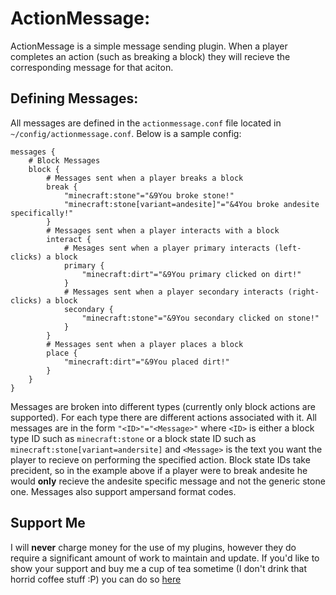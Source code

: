 # ActionMessage:
ActionMessage is a simple message sending plugin. 
When a player completes an action (such as breaking a block) they will recieve the corresponding message for that aciton.

## Defining Messages:
All messages are defined in the `actionmessage.conf` file located in `~/config/actionmessage.conf`. 
Below is a sample config:

```
messages {
    # Block Messages
    block {
        # Messages sent when a player breaks a block
        break {
            "minecraft:stone"="&9You broke stone!"
            "minecraft:stone[variant=andesite]"="&4You broke andesite specifically!"
        }
        # Messages sent when a player interacts with a block
        interact {
            # Mesages sent when a player primary interacts (left-clicks) a block
            primary {
                "minecraft:dirt"="&9You primary clicked on dirt!"
            }
            # Messages sent when a player secondary interacts (right-clicks) a block
            secondary {
                "minecraft:stone"="&9You secondary clicked on stone!"
            }
        }
        # Messages sent when a player places a block
        place {
            "minecraft:dirt"="&9You placed dirt!"
        }
    }
}
```

Messages are broken into different types (currently only block actions are supported). 
For each type there are different actions associated with it. All messages are in the form `"<ID>"="<Message>"` where `<ID>`
is either a block type ID such as `minecraft:stone` or a block state ID such as `minecraft:stone[variant=andersite]` and 
`<Message>` is the text you want the player to recieve on performing the specified action.  Block state IDs take precident, so
in the example above if a player were to break andesite he would **only** recieve the andesite specific message and not the 
generic stone one. Messages also support ampersand format codes. 

## Support Me
I will **never** charge money for the use of my plugins, however they do require a significant amount of work to maintain and update. If you'd like to show your support and buy me a cup of tea sometime (I don't drink that horrid coffee stuff :P) you can do so [here](https://www.paypal.me/zerthick)
